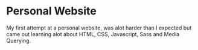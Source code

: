 # Personal Website
 My first attempt at a personal website, was alot harder than I expected but came out learning alot about HTML, CSS, Javascript, Sass and Media Querying. 
